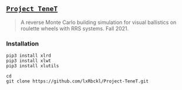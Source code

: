 ## [`Project TeneT`](http://lxrbckl.com/Project-TeneT)
> A reverse Monte Carlo building simulation for visual ballistics on roulette wheels with RRS systems. Fall 2021.

### Installation
```
pip3 install xlrd
pip3 install xlwt
pip3 install xlutils

cd
git clone https://github.com/lxRbckl/Project-TeneT.git
```
